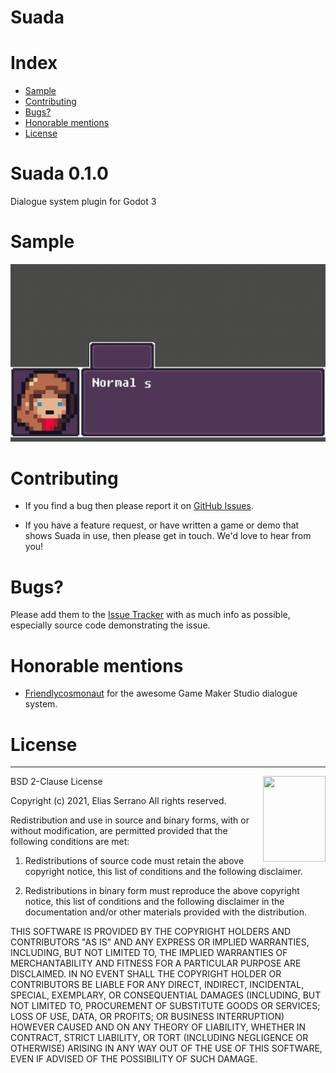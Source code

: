<!-- omit in toc -->
# Suada

<!-- omit in toc -->
# Index

- [Sample](#sample)
- [Contributing](#contributing)
- [Bugs?](#bugs)
- [Honorable mentions](#honorable-mentions)
- [License](#license)

<!-- omit in toc -->
# Suada 0.1.0

Dialogue system plugin for Godot 3

# Sample

![sample](readme_assets/suada_sample.gif)

# Contributing

- If you find a bug then please report it on [GitHub Issues][issues].

- If you have a feature request, or have written a game or demo that shows Suada in use, then please get in touch. We'd love to hear from you!

# Bugs?

Please add them to the [Issue Tracker][issues] with as much info as possible, especially source code demonstrating the issue.

# Honorable mentions

* [Friendlycosmonaut](https://twitter.com/friendly_cosmo) for the awesome Game Maker Studio dialogue system.

# License

-----------------------------------------------------------------------

<a href="http://opensource.org/licenses/BSD-2-Clause" target="_blank">
<img align="right" width="100" height="137"
 src="https://opensource.org/files/OSI_Approved_License.png">
</a>

  BSD 2-Clause License

  Copyright (c) 2021, Elias Serrano
  All rights reserved.

  Redistribution and use in source and binary forms, with or without
  modification, are permitted provided that the following conditions are met:

  1. Redistributions of source code must retain the above copyright notice, this
    list of conditions and the following disclaimer.

  2. Redistributions in binary form must reproduce the above copyright notice,
    this list of conditions and the following disclaimer in the documentation
    and/or other materials provided with the distribution.

  THIS SOFTWARE IS PROVIDED BY THE COPYRIGHT HOLDERS AND CONTRIBUTORS "AS IS"
  AND ANY EXPRESS OR IMPLIED WARRANTIES, INCLUDING, BUT NOT LIMITED TO, THE
  IMPLIED WARRANTIES OF MERCHANTABILITY AND FITNESS FOR A PARTICULAR PURPOSE ARE
  DISCLAIMED. IN NO EVENT SHALL THE COPYRIGHT HOLDER OR CONTRIBUTORS BE LIABLE
  FOR ANY DIRECT, INDIRECT, INCIDENTAL, SPECIAL, EXEMPLARY, OR CONSEQUENTIAL
  DAMAGES (INCLUDING, BUT NOT LIMITED TO, PROCUREMENT OF SUBSTITUTE GOODS OR
  SERVICES; LOSS OF USE, DATA, OR PROFITS; OR BUSINESS INTERRUPTION) HOWEVER
  CAUSED AND ON ANY THEORY OF LIABILITY, WHETHER IN CONTRACT, STRICT LIABILITY,
  OR TORT (INCLUDING NEGLIGENCE OR OTHERWISE) ARISING IN ANY WAY OUT OF THE USE
  OF THIS SOFTWARE, EVEN IF ADVISED OF THE POSSIBILITY OF SUCH DAMAGE.

[issues]: https://github.com/feserr/Suada/issues
